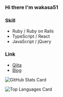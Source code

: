 ### Hi there I'm wakasa51

### Skill
- Ruby / Ruby on Rails
- TypeScript / React
- JavaScript / jQuery

### Link
- [Qiita](https://qiita.com/wakasa51)
- [Blog](https://wakasa5.hatenablog.com/)

![GitHub Stats Card](https://github-readme-stats.vercel.app/api?username=wakasa51&show_icons=true&count_private=true)

![Top Languages Card](https://github-readme-stats.vercel.app/api/top-langs/?username=wakasa51)

<!--
**wakasa51/wakasa51** is a ✨ _special_ ✨ repository because its `README.md` (this file) appears on your GitHub profile.

Here are some ideas to get you started:

- 🔭 I’m currently working on ...
- 🌱 I’m currently learning ...
- 👯 I’m looking to collaborate on ...
- 🤔 I’m looking for help with ...
- 💬 Ask me about ...
- 📫 How to reach me: ...
- 😄 Pronouns: ...
- ⚡ Fun fact: ...
-->
